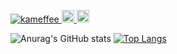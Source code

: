 
<p align="left"> 
  <a href="https://github.com/kameffee/kameffee/">
    <img src="https://komarev.com/ghpvc/?username=kameffee" alt="kameffee" />
  </a>
  <a href="http://twitter.com/kameffee">
    <img height="20" src="https://img.shields.io/twitter/follow/kameffee?label=Twitter&logo=twitter&style=flat" />
  </a>
  <a href="https://github.com/kameffee">
    <img height="20" src="https://img.shields.io/github/followers/kameffee?label=follow&logo=github&style=flat" />
  </a>
</p>

![Anurag's GitHub stats](https://github-readme-stats.vercel.app/api?username=kameffee&count_private=true&hide=issues,prs)
[![Top Langs](https://github-readme-stats.vercel.app/api/top-langs/?username=kameffee&layout=compact)](https://github.com/anuraghazra/github-readme-stats)
